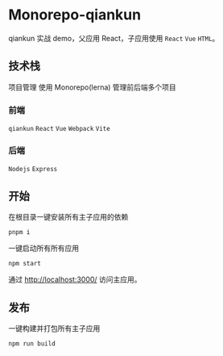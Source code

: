# Monorepo-qiankun
qiankun 实战 demo，父应用 React，子应用使用 `React` `Vue` `HTML`。

## 技术栈
项目管理 使用 Monorepo(lerna) 管理前后端多个项目
### 前端 
`qiankun` `React` `Vue` `Webpack` `Vite`

### 后端
`Nodejs` `Express`

## 开始
在根目录一键安装所有主子应用的依赖
```
pnpm i
```

一键启动所有所有应用
```
npm start
```

通过 [http://localhost:3000/](http://localhost:3000/) 访问主应用。

## 发布
一键构建并打包所有主子应用
```
npm run build
```